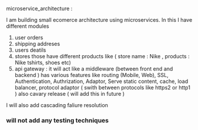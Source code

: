 microservice_architecture :


I am building small ecomerce architecture using microservices. In this I have different modules

1. user orders
2. shipping addreses
3. users deatils
4. stores those have different products like ( store name : Nike , products : Nike tshirts, shoes etc)
5. api gateway : it will act like a middleware (between front end and backend ) has various features like routing (Mobile, Web), SSL, Authentication, Authrization, Adaptor, Serve static content, cache, load balancer, protocol adaptor ( swith between protocols like https2 or http1 ) also cavary release ( will add this in future )


I will also add cascading faliure resolution 


### will not add any testing techniques 
